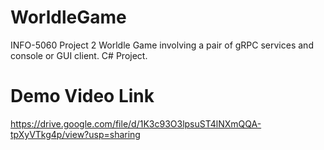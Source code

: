 # WorldleGame

INFO-5060 Project 2
Worldle Game involving a pair of gRPC services and console or GUI client.
C# Project.

# Demo Video Link

https://drive.google.com/file/d/1K3c93O3lpsuST4lNXmQQA-tpXyVTkg4p/view?usp=sharing
